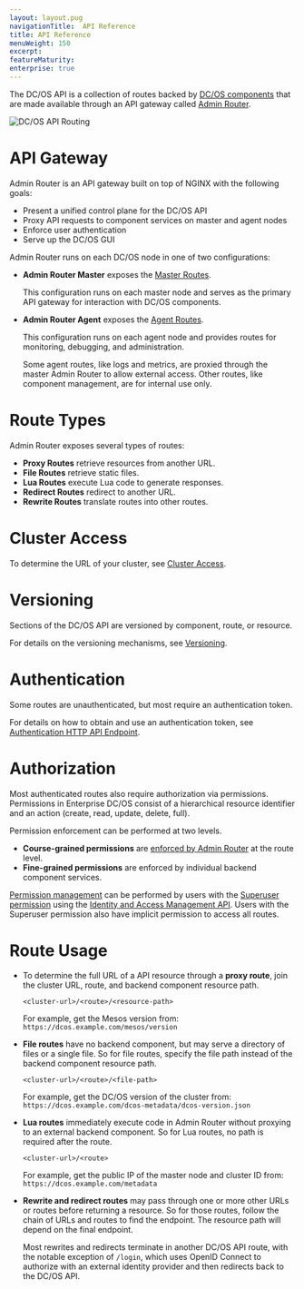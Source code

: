 ```yaml
---
layout: layout.pug
navigationTitle:  API Reference
title: API Reference
menuWeight: 150
excerpt:
featureMaturity:
enterprise: true
---
```


The DC/OS API is a collection of routes backed by [DC/OS components](/1.9/overview/architecture/components/) that are made available through an API gateway called [Admin Router](/1.9/overview/architecture/components/#admin-router).

<!-- Use html img for horizontal centering -->
<img src="/docs/1.9/img/dcos-api-routing.png" alt="DC/OS API Routing" style="display:block;margin:0 auto"/>


# API Gateway

Admin Router is an API gateway built on top of NGINX with the following goals:

- Present a unified control plane for the DC/OS API
- Proxy API requests to component services on master and agent nodes
- Enforce user authentication
- Serve up the DC/OS GUI

Admin Router runs on each DC/OS node in one of two configurations:

- **Admin Router Master** exposes the [Master Routes](/1.9/api/master-routes/).

  This configuration runs on each master node and serves as the primary API gateway for interaction with DC/OS components.

- **Admin Router Agent** exposes the [Agent Routes](/1.9/api/agent-routes/).

  This configuration runs on each agent node and provides routes for monitoring, debugging, and administration.

  Some agent routes, like logs and metrics, are proxied through the master Admin Router to allow external access.
Other routes, like component management, are for internal use only.


# Route Types

Admin Router exposes several types of routes:

- **Proxy Routes** retrieve resources from another URL.
- **File Routes** retrieve static files.
- **Lua Routes** execute Lua code to generate responses.
- **Redirect Routes** redirect to another URL.
- **Rewrite Routes** translate routes into other routes.


# Cluster Access

To determine the URL of your cluster, see [Cluster Access](/1.9/api/access/).


# Versioning

Sections of the DC/OS API are versioned by component, route, or resource.

For details on the versioning mechanisms, see [Versioning](/1.9/api/versioning/).


# Authentication

Some routes are unauthenticated, but most require an authentication token.

For details on how to obtain and use an authentication token, see [Authentication HTTP API Endpoint](/1.9/security/ent/iam-api/).


# Authorization

Most authenticated routes also require authorization via permissions. Permissions in Enterprise DC/OS consist of a hierarchical resource identifier and an action (create, read, update, delete, full).

Permission enforcement can be performed at two levels.

- **Course-grained permissions** are [enforced by Admin Router](/1.9/security/ent/perms-reference/#admin-router) at the route level.
- **Fine-grained permissions** are enforced by individual backend component services.

[Permission management](/1.9/security/ent/permissions/) can be performed by users with the [Superuser permission](/1.9/security/ent/permissions/superuser-perm/) using the [Identity and Access Management API](/1.9/security/ent/iam-api/). Users with the Superuser permission also have implicit permission to access all routes.


# Route Usage

- To determine the full URL of a API resource through a **proxy route**, join the cluster URL, route, and backend component resource path.

    ```
    <cluster-url>/<route>/<resource-path>
    ```

    For example, get the Mesos version from: `https://dcos.example.com/mesos/version`

- **File routes** have no backend component, but may serve a directory of files or a single file. So for file routes, specify the file path instead of the backend component resource path.

    ```
    <cluster-url>/<route>/<file-path>
    ```

    For example, get the DC/OS version of the cluster from: `https://dcos.example.com/dcos-metadata/dcos-version.json`

- **Lua routes** immediately execute code in Admin Router without proxying to an external backend component. So for Lua routes, no path is required after the route.

    ```
    <cluster-url>/<route>
    ```

     For example, get the public IP of the master node and cluster ID from: `https://dcos.example.com/metadata`

- **Rewrite and redirect routes** may pass through one or more other URLs or routes before returning a resource. So for those routes, follow the chain of URLs and routes to find the endpoint. The resource path will depend on the final endpoint.

    Most rewrites and redirects terminate in another DC/OS API route, with the notable exception of `/login`, which uses OpenID Connect to authorize with an external identity provider and then redirects back to the DC/OS API.
